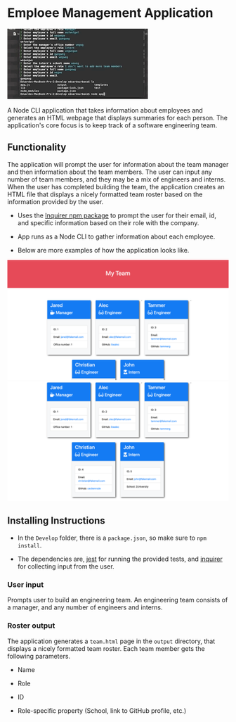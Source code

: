 # Emploee Management Application

![Example 1](./Media/demo.gif) 

A Node CLI application that takes information about employees and generates an HTML webpage that displays summaries for each person. The application's core focus is to keep track of a software engineering team. 

## Functionality

The application will prompt the user for information about the team manager and then information about the team members. The user can input any number of team members, and they may be a mix of engineers and interns. When the user has completed building the team, the application creates an HTML file that displays a nicely formatted team roster based on the information provided by the user. 

* Uses the [Inquirer npm package](https://github.com/SBoudrias/Inquirer.js/) to prompt the user for their email, id, and specific information based on their role with the company. 

* App runs as a Node CLI to gather information about each employee.

* Below are more examples of how the application looks like. 

![Example 2](./Media/demo-2.png)
![Example 3](./Media/demo-3.png)

## Installing Instructions

* In the `Develop` folder, there is a `package.json`, so make sure to `npm install`.

* The dependencies are, [jest](https://jestjs.io/) for running the provided tests, and [inquirer](https://www.npmjs.com/package/inquirer) for collecting input from the user.


### User input

Prompts user to build an engineering team. An engineering
team consists of a manager, and any number of engineers and interns.

### Roster output

The application generates a `team.html` page in the `output` directory, that displays a nicely formatted team roster. Each team member gets the following parameters. 

  * Name

  * Role

  * ID

  * Role-specific property (School, link to GitHub profile, etc.)

